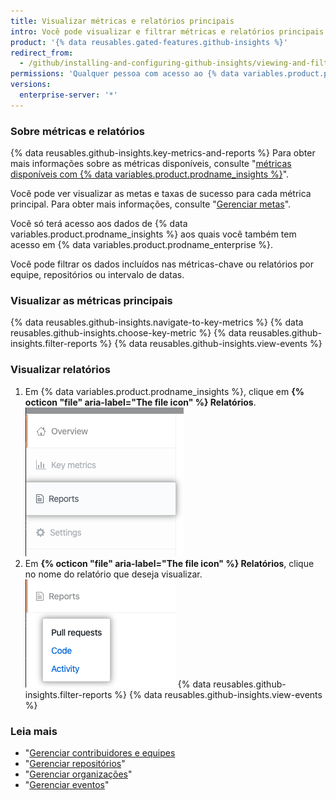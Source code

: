 ```yaml
---
title: Visualizar métricas e relatórios principais
intro: Você pode visualizar e filtrar métricas e relatórios principais para ajudá-lo a entender e melhorar o processo de entrega de software através dos dados.
product: '{% data reusables.gated-features.github-insights %}'
redirect_from:
  - /github/installing-and-configuring-github-insights/viewing-and-filtering-key-metrics-and-reports
permissions: 'Qualquer pessoa com acesso ao {% data variables.product.prodname_insights %} pode visualizar as métricas e relatórios principais.'
versions:
  enterprise-server: '*'
---
```


### Sobre métricas e relatórios

{% data reusables.github-insights.key-metrics-and-reports %} Para obter mais informações sobre as métricas disponíveis, consulte "[métricas disponíveis com {% data variables.product.prodname_insights %}](/insights/exploring-your-usage-of-github-enterprise/metrics-available-with-github-insights)".

Você pode ver visualizar as metas e taxas de sucesso para cada métrica principal. Para obter mais informações, consulte "[Gerenciar metas](/insights/installing-and-configuring-github-insights/managing-goals)".

Você só terá acesso aos dados de {% data variables.product.prodname_insights %} aos quais você também tem acesso em {% data variables.product.prodname_enterprise %}.

Você pode filtrar os dados incluídos nas métricas-chave ou relatórios por equipe, repositórios ou intervalo de datas.

### Visualizar as métricas principais

{% data reusables.github-insights.navigate-to-key-metrics %}
{% data reusables.github-insights.choose-key-metric %}
{% data reusables.github-insights.filter-reports %}
{% data reusables.github-insights.view-events %}

### Visualizar relatórios

1. Em {% data variables.product.prodname_insights %}, clique em **{% octicon "file" aria-label="The file icon" %} Relatórios**. ![Aba de relatórios](/assets/images/help/insights/reports-tab.png)
2. Em **{% octicon "file" aria-label="The file icon" %} Relatórios**, clique no nome do relatório que deseja visualizar. ![Lista de relatórios](/assets/images/help/insights/reports-list.png)
{% data reusables.github-insights.filter-reports %}
{% data reusables.github-insights.view-events %}

### Leia mais

- "[Gerenciar contribuidores e equipes](/insights/installing-and-configuring-github-insights/managing-contributors-and-teams)
- "[Gerenciar repositórios](/insights/installing-and-configuring-github-insights/managing-repositories)"
- "[Gerenciar organizações](/insights/installing-and-configuring-github-insights/managing-organizations)"
- "[Gerenciar eventos](/insights/installing-and-configuring-github-insights/managing-events)"
